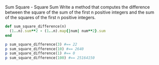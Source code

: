 Sum Square - Square Sum
Write a method that computes the difference between the square of the sum of the first n positive integers and the sum of the squares of the first n positive integers.

```ruby
def sum_square_difference(n)
  (1..n).sum**2 - (1..n).map{|num| num**2}.sum
end

p sum_square_difference(3) #== 22
p sum_square_difference(10) #== 2640
p sum_square_difference(1) #== 0
p sum_square_difference(100) #== 25164150
```

